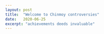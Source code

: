```yaml
---
layout: post
title:  "Welcome to Chinmoy controversies"
date:   2020-06-25
excerpt: "achievements deeds invaluable"
---
```

